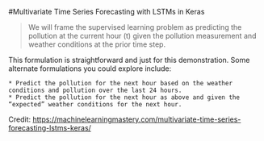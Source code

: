 #Multivariate Time Series Forecasting with LSTMs in Keras

> We will frame the supervised learning problem as predicting the pollution at the current hour (t) given the pollution measurement and weather conditions at the prior time step.

This formulation is straightforward and just for this demonstration. Some alternate formulations you could explore include:

    * Predict the pollution for the next hour based on the weather conditions and pollution over the last 24 hours.
    * Predict the pollution for the next hour as above and given the “expected” weather conditions for the next hour.

	
	
	
 Credit: https://machinelearningmastery.com/multivariate-time-series-forecasting-lstms-keras/
